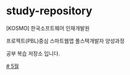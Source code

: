 # study-repository

[KOSMO] 한국소프트웨어 인재개발원 

프로젝트(PBL)중심 스마트웹앱 풀스택개발자 양성과정

공부 복습 저장소 입니다.

[# 5월](https://github.com/SungWoo0315/study-repository/tree/main/5)

